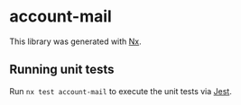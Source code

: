 # account-mail

This library was generated with [Nx](https://nx.dev).

## Running unit tests

Run `nx test account-mail` to execute the unit tests via [Jest](https://jestjs.io).
